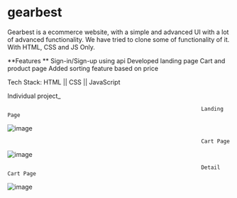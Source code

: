 # gearbest
Gearbest is a ecommerce website, with a simple and advanced UI with a lot of advanced functionality. We have tried to clone some of functionality of it. With HTML, CSS and JS Only.
 
 
 **Features **
 Sign-in/Sign-up using api
 Developed landing page
 Cart and product page
 Added sorting feature based on price
 
 Tech Stack: HTML || CSS || JavaScript
 
 Individual project_
 
                                                                 Landing Page
                                                                 
![image](https://user-images.githubusercontent.com/26764528/165725937-f0445c15-334e-4853-bac0-0fc04955efff.png)

                                                                 Cart Page
 ![image](https://user-images.githubusercontent.com/26764528/165726714-e5becdbf-8691-4051-8cb8-1c2181c8277e.png)
                                                                 
                                                                 Detail Cart Page
 ![image](https://user-images.githubusercontent.com/26764528/165726455-2f5d909d-f082-4824-b5de-4086f6745770.png)



